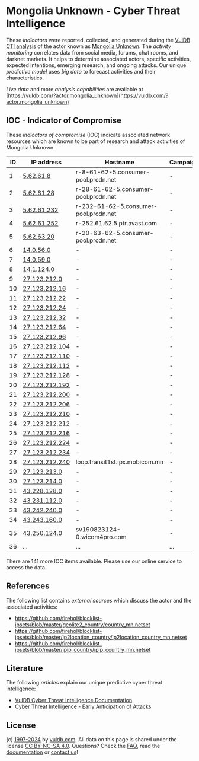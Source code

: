# Mongolia Unknown - Cyber Threat Intelligence

These _indicators_ were reported, collected, and generated during the [VulDB CTI analysis](https://vuldb.com/?kb.cti) of the actor known as [Mongolia Unknown](https://vuldb.com/?actor.mongolia_unknown). The _activity monitoring_ correlates data from social media, forums, chat rooms, and darknet markets. It helps to determine associated actors, specific activities, expected intentions, emerging research, and ongoing attacks. Our unique _predictive model_ uses _big data_ to forecast activities and their characteristics.

_Live data_ and more _analysis capabilities_ are available at [https://vuldb.com/?actor.mongolia_unknown](https://vuldb.com/?actor.mongolia_unknown)

## IOC - Indicator of Compromise

These _indicators of compromise_ (IOC) indicate associated network resources which are known to be part of research and attack activities of Mongolia Unknown.

ID | IP address | Hostname | Campaign | Confidence
-- | ---------- | -------- | -------- | ----------
1 | [5.62.61.8](https://vuldb.com/?ip.5.62.61.8) | r-8-61-62-5.consumer-pool.prcdn.net | - | High
2 | [5.62.61.28](https://vuldb.com/?ip.5.62.61.28) | r-28-61-62-5.consumer-pool.prcdn.net | - | High
3 | [5.62.61.232](https://vuldb.com/?ip.5.62.61.232) | r-232-61-62-5.consumer-pool.prcdn.net | - | High
4 | [5.62.61.252](https://vuldb.com/?ip.5.62.61.252) | r-252.61.62.5.ptr.avast.com | - | High
5 | [5.62.63.20](https://vuldb.com/?ip.5.62.63.20) | r-20-63-62-5.consumer-pool.prcdn.net | - | High
6 | [14.0.56.0](https://vuldb.com/?ip.14.0.56.0) | - | - | High
7 | [14.0.59.0](https://vuldb.com/?ip.14.0.59.0) | - | - | High
8 | [14.1.124.0](https://vuldb.com/?ip.14.1.124.0) | - | - | High
9 | [27.123.212.0](https://vuldb.com/?ip.27.123.212.0) | - | - | High
10 | [27.123.212.16](https://vuldb.com/?ip.27.123.212.16) | - | - | High
11 | [27.123.212.22](https://vuldb.com/?ip.27.123.212.22) | - | - | High
12 | [27.123.212.24](https://vuldb.com/?ip.27.123.212.24) | - | - | High
13 | [27.123.212.32](https://vuldb.com/?ip.27.123.212.32) | - | - | High
14 | [27.123.212.64](https://vuldb.com/?ip.27.123.212.64) | - | - | High
15 | [27.123.212.96](https://vuldb.com/?ip.27.123.212.96) | - | - | High
16 | [27.123.212.104](https://vuldb.com/?ip.27.123.212.104) | - | - | High
17 | [27.123.212.110](https://vuldb.com/?ip.27.123.212.110) | - | - | High
18 | [27.123.212.112](https://vuldb.com/?ip.27.123.212.112) | - | - | High
19 | [27.123.212.128](https://vuldb.com/?ip.27.123.212.128) | - | - | High
20 | [27.123.212.192](https://vuldb.com/?ip.27.123.212.192) | - | - | High
21 | [27.123.212.200](https://vuldb.com/?ip.27.123.212.200) | - | - | High
22 | [27.123.212.206](https://vuldb.com/?ip.27.123.212.206) | - | - | High
23 | [27.123.212.210](https://vuldb.com/?ip.27.123.212.210) | - | - | High
24 | [27.123.212.212](https://vuldb.com/?ip.27.123.212.212) | - | - | High
25 | [27.123.212.216](https://vuldb.com/?ip.27.123.212.216) | - | - | High
26 | [27.123.212.224](https://vuldb.com/?ip.27.123.212.224) | - | - | High
27 | [27.123.212.234](https://vuldb.com/?ip.27.123.212.234) | - | - | High
28 | [27.123.212.240](https://vuldb.com/?ip.27.123.212.240) | loop.transit1st.ipx.mobicom.mn | - | High
29 | [27.123.213.0](https://vuldb.com/?ip.27.123.213.0) | - | - | High
30 | [27.123.214.0](https://vuldb.com/?ip.27.123.214.0) | - | - | High
31 | [43.228.128.0](https://vuldb.com/?ip.43.228.128.0) | - | - | High
32 | [43.231.112.0](https://vuldb.com/?ip.43.231.112.0) | - | - | High
33 | [43.242.240.0](https://vuldb.com/?ip.43.242.240.0) | - | - | High
34 | [43.243.160.0](https://vuldb.com/?ip.43.243.160.0) | - | - | High
35 | [43.250.124.0](https://vuldb.com/?ip.43.250.124.0) | sv190823124-0.wicom4pro.com | - | High
36 | ... | ... | ... | ...

There are 141 more IOC items available. Please use our online service to access the data.

## References

The following list contains _external sources_ which discuss the actor and the associated activities:

* https://github.com/firehol/blocklist-ipsets/blob/master/geolite2_country/country_mn.netset
* https://github.com/firehol/blocklist-ipsets/blob/master/ip2location_country/ip2location_country_mn.netset
* https://github.com/firehol/blocklist-ipsets/blob/master/ipip_country/ipip_country_mn.netset

## Literature

The following _articles_ explain our unique predictive cyber threat intelligence:

* [VulDB Cyber Threat Intelligence Documentation](https://vuldb.com/?kb.cti)
* [Cyber Threat Intelligence - Early Anticipation of Attacks](https://www.scip.ch/en/?labs.20201022)

## License

(c) [1997-2024](https://vuldb.com/?kb.changelog) by [vuldb.com](https://vuldb.com/?kb.about). All data on this page is shared under the license [CC BY-NC-SA 4.0](https://creativecommons.org/licenses/by-nc-sa/4.0/). Questions? Check the [FAQ](https://vuldb.com/?kb.faq), read the [documentation](https://vuldb.com/?kb) or [contact us](https://vuldb.com/?contact)!
